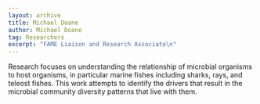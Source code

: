 ```yaml
---
layout: archive
title: Michael Doane
author: Michael Doane
tag: Researchers
excerpt: "FAME Liaison and Research Associate\n"
---
```


Research focuses on understanding the relationship of microbial organisms to host organisms, in particular marine fishes
including sharks, rays, and teleost fishes. This work attempts to identify the drivers that result in the microbial 
community diversity patterns that live with them.
